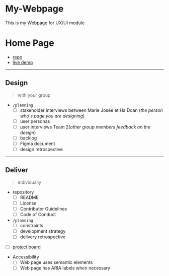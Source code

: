 # My-Webpage
This is my Webpage for UX/UI module
# Home Page

- [repo](https://github.com/_/_.github.io)
- [live demo](https://_.github.io)

---

## Design

> with your group

- `/planning`
  - [ ] stakeholder interviews between Marie Josée et Ha Doan (_the person who's page you are designing_)
  - [ ] user personas
  - [ ] user interviews Team 2(_other group members feedback on the design_)
  - [ ] backlog
  - [ ] Figma document
  - [ ] design retrospective

---

## Deliver

> individually

<!--

  You do not need to start this phase during the UX/UI module!

  After you have designed your home page with your classmates
  you can build the page individually during the JS modules to practice HTML & CSS.

-->

- repository
  - [ ] README
  - [ ] License
  - [ ] Contributor Guidelines
  - [ ] Code of Conduct
- `/planning`
  - [ ] constraints
  - [ ] development strategy
  - [ ] delivery retrospective
- [ ] [project board]()
- Accessibility
  - [ ] Web page uses semantic elements
  - [ ] Web page has ARIA labels when necessary
